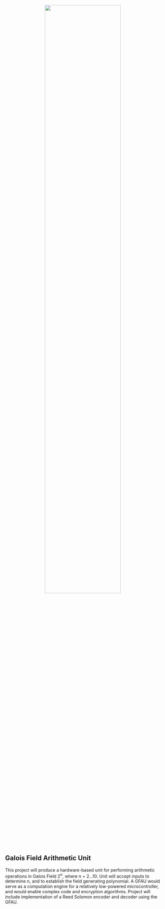 <div align="center">
  <img src="https://raw.githubusercontent.com/sabbirahm3d/sabbirahm3d.github.io/master/assets/img/gfau.png" width="70%">
</div>

## Galois Field Arithmetic Unit

This project will produce a hardware-based unit for performing arithmetic operations in Galois Field 2<sup>n</sup>, where n = 2…10. Unit will accept inputs to determine n, and to establish the field generating polynomial. A GFAU would serve as a computation engine for a relatively low-powered microcontroller, and would enable complex code and encryption algorithms. Project will include implementation of a Reed Solomon encoder and decoder using the GFAU.
